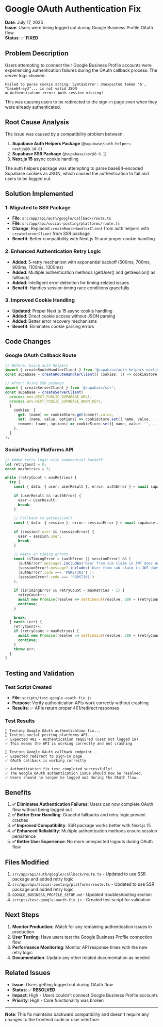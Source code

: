 # Google OAuth Authentication Fix

**Date**: July 17, 2025  
**Issue**: Users were being logged out during Google Business Profile OAuth flow  
**Status**: ✅ **FIXED**

## Problem Description

Users attempting to connect their Google Business Profile accounts were experiencing authentication failures during the OAuth callback process. The server logs showed:

```
Failed to parse cookie string: SyntaxError: Unexpected token 'b', "base64-eyJ"... is not valid JSON
❌ Authentication error: Auth session missing!
```

This was causing users to be redirected to the sign-in page even when they were already authenticated.

## Root Cause Analysis

The issue was caused by a compatibility problem between:
1. **Supabase Auth Helpers Package** (`@supabase/auth-helpers-nextjs@0.10.0`)
2. **Supabase SSR Package** (`@supabase/ssr@0.6.1`)
3. **Next.js 15** async cookie handling

The auth helpers package was attempting to parse base64-encoded Supabase cookies as JSON, which caused the authentication to fail and users to be logged out.

## Solution Implemented

### 1. Migrated to SSR Package
- **File**: `src/app/api/auth/google/callback/route.ts`
- **File**: `src/app/api/social-posting/platforms/route.ts`
- **Change**: Replaced `createRouteHandlerClient` from auth helpers with `createServerClient` from SSR package
- **Benefit**: Better compatibility with Next.js 15 and proper cookie handling

### 2. Enhanced Authentication Retry Logic
- **Added**: 5-retry mechanism with exponential backoff (500ms, 700ms, 900ms, 1100ms, 1300ms)
- **Added**: Multiple authentication methods (getUser() and getSession() as fallback)
- **Added**: Intelligent error detection for timing-related issues
- **Benefit**: Handles session timing race conditions gracefully

### 3. Improved Cookie Handling
- **Updated**: Proper Next.js 15 async cookie handling
- **Added**: Direct cookie access without JSON parsing
- **Added**: Better error recovery mechanisms
- **Benefit**: Eliminates cookie parsing errors

## Code Changes

### Google OAuth Callback Route
```typescript
// Before: Using auth helpers
import { createRouteHandlerClient } from '@supabase/auth-helpers-nextjs';
const supabase = createRouteHandlerClient({ cookies: () => cookieStore });

// After: Using SSR package
import { createServerClient } from '@supabase/ssr';
const supabase = createServerClient(
  process.env.NEXT_PUBLIC_SUPABASE_URL!,
  process.env.NEXT_PUBLIC_SUPABASE_ANON_KEY!,
  {
    cookies: {
      get: (name) => cookieStore.get(name)?.value,
      set: (name, value, options) => cookieStore.set({ name, value, ...options }),
      remove: (name, options) => cookieStore.set({ name, value: '', ...options }),
    },
  }
);
```

### Social Posting Platforms API
```typescript
// Added retry logic with exponential backoff
let retryCount = 0;
const maxRetries = 3;

while (retryCount < maxRetries) {
  try {
    const { data: { user: userResult }, error: authError } = await supabase.auth.getUser();
    
    if (userResult && !authError) {
      user = userResult;
      break;
    }
    
    // Fallback to getSession()
    const { data: { session }, error: sessionError } = await supabase.auth.getSession();
    
    if (session?.user && !sessionError) {
      user = session.user;
      break;
    }
    
    // Retry on timing errors
    const isTimingError = (authError || sessionError) && (
      (authError?.message?.includes('User from sub claim in JWT does not exist')) ||
      (sessionError?.message?.includes('User from sub claim in JWT does not exist')) ||
      (authError?.code === 'PGRST301') ||
      (sessionError?.code === 'PGRST301')
    );
    
    if (isTimingError && retryCount < maxRetries - 1) {
      retryCount++;
      await new Promise(resolve => setTimeout(resolve, 200 + (retryCount * 100)));
      continue;
    }
    
    break;
  } catch (err) {
    retryCount++;
    if (retryCount < maxRetries) {
      await new Promise(resolve => setTimeout(resolve, 200 + (retryCount * 100)));
      continue;
    }
    throw err;
  }
}
```

## Testing and Validation

### Test Script Created
- **File**: `scripts/test-google-oauth-fix.js`
- **Purpose**: Verify authentication APIs work correctly without crashing
- **Results**: ✅ APIs return proper 401/redirect responses

### Test Results
```
🧪 Testing Google OAuth authentication fix...
📡 Testing social posting platforms API...
✅ Expected 401 - Authentication required (user not logged in)
✅ This means the API is working correctly and not crashing

📡 Testing Google OAuth callback endpoint...
✅ Expected redirect to sign-in page
✅ OAuth callback is working correctly

✅ Authentication fix test completed successfully!
✅ The Google OAuth authentication issue should now be resolved.
✅ Users should no longer be logged out during the OAuth flow.
```

## Benefits

1. **✅ Eliminates Authentication Failures**: Users can now complete OAuth flow without being logged out
2. **✅ Better Error Handling**: Graceful fallbacks and retry logic prevent crashes
3. **✅ Improved Compatibility**: SSR package works better with Next.js 15
4. **✅ Enhanced Reliability**: Multiple authentication methods ensure session persistence
5. **✅ Better User Experience**: No more unexpected logouts during OAuth flow

## Files Modified

1. `src/app/api/auth/google/callback/route.ts` - Updated to use SSR package and added retry logic
2. `src/app/api/social-posting/platforms/route.ts` - Updated to use SSR package and added retry logic
3. `GOOGLE_BUSINESS_PROFILE_SETUP.md` - Updated troubleshooting section
4. `scripts/test-google-oauth-fix.js` - Created test script for validation

## Next Steps

1. **Monitor Production**: Watch for any remaining authentication issues in production
2. **User Testing**: Have users test the Google Business Profile connection flow
3. **Performance Monitoring**: Monitor API response times with the new retry logic
4. **Documentation**: Update any other related documentation as needed

## Related Issues

- **Issue**: Users getting logged out during OAuth flow
- **Status**: ✅ **RESOLVED**
- **Impact**: High - Users couldn't connect Google Business Profile accounts
- **Priority**: High - Core functionality was broken

---

**Note**: This fix maintains backward compatibility and doesn't require any changes to the frontend code or user interface. 
